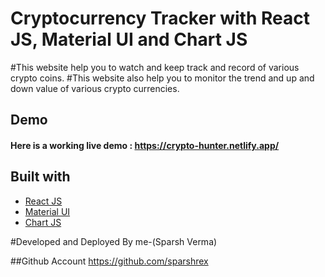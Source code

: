 # Cryptocurrency Tracker with React JS, Material UI and Chart JS
#This website help you to watch and keep track and record of various crypto coins.
#This website also help you to monitor the trend and up and down value of various crypto currencies.


## Demo
#### Here is a working live demo :  https://crypto-hunter.netlify.app/

## Built with 

- [React JS](https://reactjs.org/)
- [Material UI](https://v4.mui.com/)
- [Chart JS](https://reactchartjs.github.io/react-chartjs-2/#/)

#Developed and Deployed By me-(Sparsh Verma)


##Github Account 
https://github.com/sparshrex
